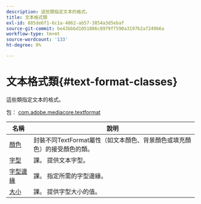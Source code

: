 ```yaml
---
description: 這些類指定文本的格式。
title: 文本格式類
exl-id: 885de6f1-6c1a-4862-ab57-3854a3d5ebaf
source-git-commit: be43bbbd1051886c8979ff590a3197b2a7249b6a
workflow-type: tm+mt
source-wordcount: '133'
ht-degree: 0%

---
```


# 文本格式類{#text-format-classes}

這些類指定文本的格式。

包： [com.adobe.mediacore.textformat](https://help.adobe.com/en_US/primetime/api/psdk/asdoc-dhls_1.4/com/adobe/mediacore/textformat/package-detail.html)

| 名稱 | 說明 |
|---|---|
| [顏色](https://help.adobe.com/en_US/primetime/api/psdk/asdoc-dhls_1.4/com/adobe/mediacore/textformat/Color.html) | 封裝不同TextFormat屬性（如文本顏色、背景顏色或填充顏色）的接受顏色的類。 |
| [字型](https://help.adobe.com/en_US/primetime/api/psdk/asdoc-dhls_1.4/com/adobe/mediacore/textformat/Font.html) | 課。 提供文本字型。 |
| [字型邊緣](https://help.adobe.com/en_US/primetime/api/psdk/asdoc-dhls_1.4/com/adobe/mediacore/textformat/FontEdge.html) | 課。 指定所需的字型邊緣。 |
| [大小](https://help.adobe.com/en_US/primetime/api/psdk/asdoc-dhls_1.4/com/adobe/mediacore/textformat/Size.html) | 課。 提供字型大小的值。 |
